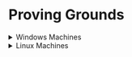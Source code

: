 # Proving Grounds

<details>

<summary>Windows Machines</summary>

* [x] [HelpDesk](https://lojique.gitbook.io/proving-grounds-1/v/helpdesk/)
* [x] Squid
* [x] [Slort](https://lojique.gitbook.io/proving-grounds-1/v/slort/)
* [x] [AuthBy](https://lojique.gitbook.io/proving-grounds-1/v/authby/)
* [x] [UT99](https://lojique.gitbook.io/proving-grounds-1/v/ut99/)
* [x] [MeatHead](https://lojique.gitbook.io/proving-grounds-1/v/meathead/)
* [x] [Jacko](https://lojique.gitbook.io/proving-grounds-1/v/jacko/)
* [x] [Medjed](https://lojique.gitbook.io/proving-grounds-1/v/medjed/)
* [x] [Algeron](https://lojique.gitbook.io/proving-grounds-1/v/algernon-1/)
* [x] [Hutch](https://lojique.gitbook.io/proving-grounds-1/v/hutch/)
* [x] [Heist](https://lojique.gitbook.io/proving-grounds-1/v/heist/)
* [x] [Shenzi](https://lojique.gitbook.io/proving-grounds-1/v/shenzi/)
* [x] [DVR4](https://lojique.gitbook.io/proving-grounds-1/v/dvr4/)
* [x] [Internal](https://lojique.gitbook.io/windows/v/internal/)
* [ ] Craft
* [x] [Vault](https://lojique.gitbook.io/proving-grounds-1/v/vault/)
* [ ] BillyBoss
* [x] [Resourced](https://lojique.gitbook.io/proving-grounds-1/v/resourced/)

</details>

<details>

<summary>Linux Machines</summary>

* [x] [ClamAV](https://lojique.gitbook.io/proving-grounds-1/v/clamav/)
* [x] Tico
* [x] [Fail](https://lojique.gitbook.io/proving-grounds-1/v/fail/)
* [x] [Nibbles](https://lojique.gitbook.io/proving-grounds-1/v/nibbles/)
* [x] [Banzai](https://lojique.gitbook.io/proving-grounds-1/v/banzai/)
* [x] [Hunit](https://lojique.gitbook.io/proving-grounds-1/v/hunit/)
* [x] [Zino](https://lojique.gitbook.io/proving-grounds-1/v/zino/)
* [x] [Peppo](https://lojique.gitbook.io/proving-grounds-1/v/peppo/)
* [ ] Dibble
* [ ] Hetemit
* [x] [Sybaris](https://lojique.gitbook.io/proving-grounds-1/v/sybaris/)
* [x] [ZenPhoto](https://lojique.gitbook.io/proving-grounds-1/v/zenphoto/)
* [ ] Readys
* [x] [Nukem](https://lojique.gitbook.io/proving-grounds-1/v/nukem/)
* [x] [Walla](https://lojique.gitbook.io/proving-grounds-1/v/walla/)
* [x] [Pelican](https://lojique.gitbook.io/proving-grounds-1/v/pelican/)
* [x] [Snookums](https://lojique.gitbook.io/proving-grounds-1/v/snookums/)
* [x] [Exfiltrated](https://lojique.gitbook.io/proving-grounds-1/v/exfiltrated/)
* [x] [Twiggy](https://lojique.gitbook.io/proving-grounds-1/v/twiggy/)
* [x] [Bratarina](https://lojique.gitbook.io/proving-grounds-1/v/bratarina/)
* [x] [BlackGate](https://lojique.gitbook.io/proving-grounds-1/v/blackgate/)
* [x] [Sirol](https://lojique.gitbook.io/proving-grounds-1/v/sirol/)
* [x] [Wombo](https://lojique.gitbook.io/proving-grounds-1/v/wombo/)
* [x] [Sorcerer](https://lojique.gitbook.io/proving-grounds-1/v/sorcerer/)
* [x] [Wheels](https://lojique.gitbook.io/proving-grounds-1/v/wheels/)
* [x] [Malbec](https://lojique.gitbook.io/proving-grounds-1/v/malbec/)

</details>

